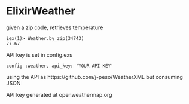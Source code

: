 # ElixirWeather

given a zip code, retrieves temperature

```
iex(1)> Weather.by_zip(34743)
77.67
```

API key is set in config.exs
```
config :weather, api_key: 'YOUR API KEY'
```

<p>using the API as https://github.com/j-peso/WeatherXML but consuming JSON</p>
<p>API key generated at openweathermap.org</p>
